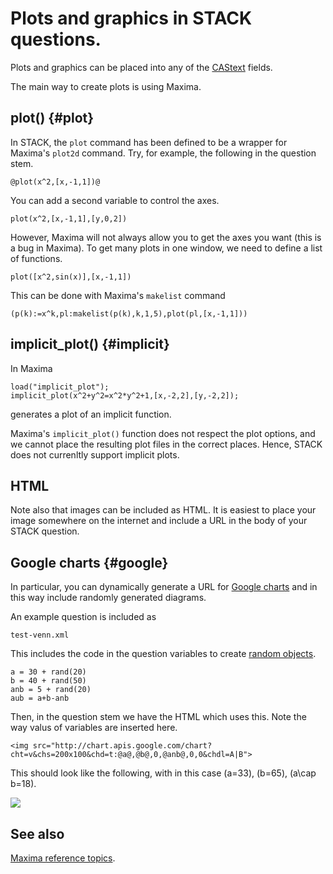 # Plots and graphics in STACK questions.

Plots and graphics can be placed into any of the [CAStext](../Authoring/CASText.md) fields.

The main way to create plots is using Maxima.

## plot() 			{#plot}

In STACK, the `plot` command has been defined to be a wrapper for Maxima's `plot2d` command. Try, for example, the following in the question stem. 
	
	@plot(x^2,[x,-1,1])@

You can add a second variable to control the axes. 
	
	plot(x^2,[x,-1,1],[y,0,2])

However, Maxima will not always allow you to get the axes you want (this is a bug in Maxima).
To get many plots in one window, we need to define a list of functions. 
	
	plot([x^2,sin(x)],[x,-1,1])

This can be done with Maxima's `makelist` command 
	
	(p(k):=x^k,pl:makelist(p(k),k,1,5),plot(pl,[x,-1,1]))

## implicit_plot()  {#implicit}

In Maxima 

    load("implicit_plot");
    implicit_plot(x^2+y^2=x^2*y^2+1,[x,-2,2],[y,-2,2]);

generates a plot of an implicit function.

Maxima's `implicit_plot()` function does not respect the plot options, and we cannot place the resulting plot files in the correct places.
Hence, STACK does not currenltly support implicit plots. 


## HTML

Note also that images can be included as HTML.  It is easiest to place your image somewhere on the internet and include a URL in the body of your STACK question.

## Google charts  {#google}

In particular, you can dynamically generate a URL for
[Google charts](http://code.google.com/apis/chart/) and in this way include randomly generated diagrams.

An example question is included as
   
    test-venn.xml

This includes the code in the question variables to create [random objects](Random.md#rand).

    a = 30 + rand(20)
    b = 40 + rand(50)
    anb = 5 + rand(20)
    aub = a+b-anb

Then, in the question stem we have the HTML which uses this.  Note the way valus of variables are inserted here.

    <img src="http://chart.apis.google.com/chart?cht=v&chs=200x100&chd=t:@a@,@b@,0,@anb@,0,0&chdl=A|B">

This should look like the following, with in this case \(a=33\), \(b=65\), \(a\cap b=18\).

<img src="http://chart.apis.google.com/chart?cht=v&chs=200x100&chd=t:33,65,0,18,0,0&chdl=A|B">


## See also

[Maxima reference topics](index.md#reference).
